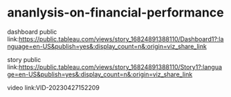 # ananlysis-on-financial-performance

dashboard public link:https://public.tableau.com/views/story_16824891388110/Dashboard1?:language=en-US&publish=yes&:display_count=n&:origin=viz_share_link

story public link:https://public.tableau.com/views/story_16824891388110/Story1?:language=en-US&publish=yes&:display_count=n&:origin=viz_share_link

video link:VID-20230427152209
